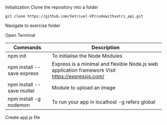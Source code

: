 Initialization
Clone the repository into a folder

```
git clone https://github.com/Vetrivel-VP/codewithvetri_api.git
```

Navigate to exercise folder

Open Terminal

| Commands                   | Description                                                                                      |
| -------------------------- | ------------------------------------------------------------------------------------------------ |
| npm init                   | To initialise the Node Modules                                                                   |
| npm install --save express | Express is a minimal and flexible Node.js web application framework Visit https://expressjs.com/ |
| npm install --save multer  | Module to upload an image                                                                        |
| npm install -g nodemon     | To run your app in localhost -g refers global                                                    |

Create app.js file

